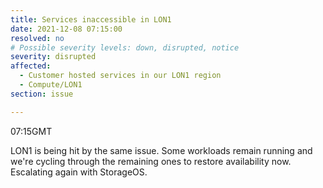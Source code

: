 ```yaml
---
title: Services inaccessible in LON1
date: 2021-12-08 07:15:00
resolved: no
# Possible severity levels: down, disrupted, notice
severity: disrupted
affected:
  - Customer hosted services in our LON1 region
  - Compute/LON1
section: issue

---
```


07:15GMT

LON1 is being hit by the same issue. Some workloads remain running and we're cycling through the remaining ones to restore availability now. Escalating again with StorageOS.
